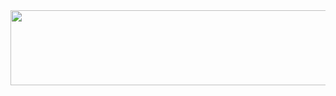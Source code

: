 <a href="https://github.com/devxb/gitanimals">
  <img
    src="https://render.gitanimals.org/farms/choidazzi"
    width="600"
    height="120"
  />
</a>
  
